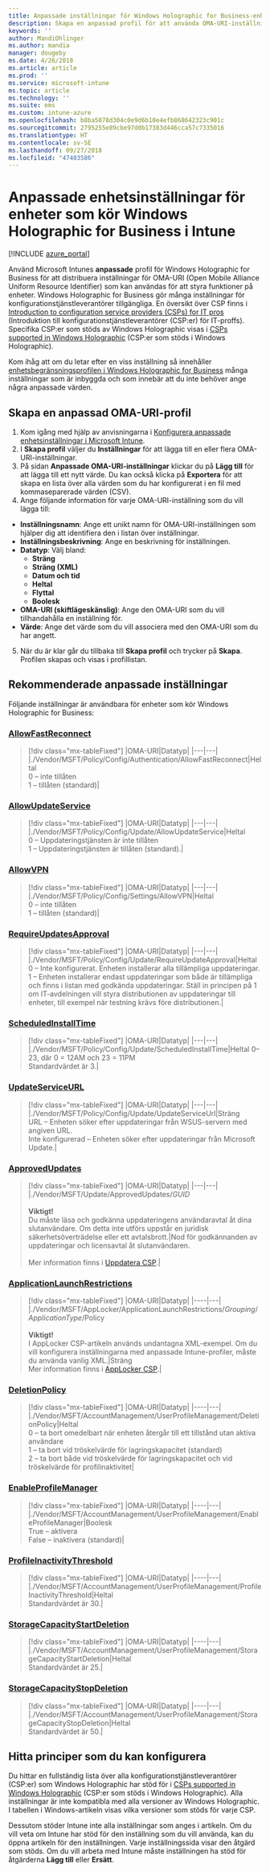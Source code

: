 ```yaml
---
title: Anpassade inställningar för Windows Holographic for Business-enheter i Microsoft Intune – Azure | Microsoft Docs
description: Skapa en anpassad profil för att använda OMA-URI-inställningarna för enheter som kör Windows Holographic for Business i Microsoft Intune. Du kan ange CSP-principinställningarna AllowFastReconnect, AllowVPN, AllowUpdateService, UpdateServiceURL, RequireUpdatesApproval, ApprovedUpdates och ApplicationLaunchRestrictions.
keywords: ''
author: MandiOhlinger
ms.author: mandia
manager: dougeby
ms.date: 4/26/2018
ms.article: article
ms.prod: ''
ms.service: microsoft-intune
ms.topic: article
ms.technology: ''
ms.suite: ems
ms.custom: intune-azure
ms.openlocfilehash: b8ba5078d304c0e9d6b10e4efb868642323c901c
ms.sourcegitcommit: 2795255e89cbe97d0b17383d446cca57c7335016
ms.translationtype: HT
ms.contentlocale: sv-SE
ms.lasthandoff: 09/27/2018
ms.locfileid: "47403586"
---
```

# <a name="custom-device-settings-for-devices-running-windows-holographic-for-business-in-intune"></a>Anpassade enhetsinställningar för enheter som kör Windows Holographic for Business i Intune

[!INCLUDE [azure_portal](./includes/azure_portal.md)]

 Använd Microsoft Intunes **anpassade** profil för Windows Holographic for Business för att distribuera inställningar för OMA-URI (Open Mobile Alliance Uniform Resource Identifier) som kan användas för att styra funktioner på enheter. Windows Holographic for Business gör många inställningar för konfigurationstjänstleverantörer tillgängliga. En översikt över CSP finns i [Introduction to configuration service providers (CSPs) for IT pros](https://technet.microsoft.com/itpro/windows/manage/how-it-pros-can-use-configuration-service-providers) (Introduktion till konfigurationstjänstleverantörer (CSP:er) för IT-proffs). Specifika CSP:er som stöds av Windows Holographic visas i [CSPs supported in Windows Holographic](https://docs.microsoft.com/windows/client-management/mdm/configuration-service-provider-reference#hololens) (CSP:er som stöds i Windows Holographic).

Kom ihåg att om du letar efter en viss inställning så innehåller [enhetsbegränsningsprofilen i Windows Holographic for Business](device-restrictions-windows-holographic.md) många inställningar som är inbyggda och som innebär att du inte behöver ange några anpassade värden.

## <a name="create-the-custom-oma-uri-profile"></a>Skapa en anpassad OMA-URI-profil

1. Kom igång med hjälp av anvisningarna i [Konfigurera anpassade enhetsinställningar i Microsoft Intune](custom-settings-configure.md).
2. I **Skapa profil** väljer du **Inställningar** för att lägga till en eller flera OMA-URI-inställningar.
3. På sidan **Anpassade OMA-URI-inställningar** klickar du på **Lägg till** för att lägga till ett nytt värde. Du kan också klicka på **Exportera** för att skapa en lista över alla värden som du har konfigurerat i en fil med kommaseparerade värden (CSV).
4. Ange följande information för varje OMA-URI-inställning som du vill lägga till:
  - **Inställningsnamn**: Ange ett unikt namn för OMA-URI-inställningen som hjälper dig att identifiera den i listan över inställningar.
  - **Inställningsbeskrivning**: Ange en beskrivning för inställningen.
  - **Datatyp**: Välj bland:
    - **Sträng**
    - **Sträng (XML)**
    - **Datum och tid**
    - **Heltal**
    - **Flyttal**
    - **Boolesk**
  - **OMA-URI (skiftlägeskänslig)**: Ange den OMA-URI som du vill tillhandahålla en inställning för.
  - **Värde**: Ange det värde som du vill associera med den OMA-URI som du har angett.
5. När du är klar går du tillbaka till **Skapa profil** och trycker på **Skapa**. Profilen skapas och visas i profillistan.

## <a name="recommended-custom-settings"></a>Rekommenderade anpassade inställningar

Följande inställningar är användbara för enheter som kör Windows Holographic for Business:

### <a name="allowfastreconnecthttpsdocsmicrosoftcomwindowsclient-managementmdmpolicy-csp-authenticationauthentication-allowfastreconnect"></a>[AllowFastReconnect](https://docs.microsoft.com/windows/client-management/mdm/policy-csp-authentication#authentication-allowfastreconnect)

> [!div class="mx-tableFixed"]
> |OMA-URI|Datatyp|
> |---|---|
> |./Vendor/MSFT/Policy/Config/Authentication/AllowFastReconnect|Heltal<br/>0 – inte tillåten<br/>1 – tillåten (standard)|

### <a name="allowupdateservicehttpsdocsmicrosoftcomwindowsclient-managementmdmpolicy-csp-updateupdate-allowupdateservice"></a>[AllowUpdateService](https://docs.microsoft.com/windows/client-management/mdm/policy-csp-update#update-allowupdateservice)

> [!div class="mx-tableFixed"]
> |OMA-URI|Datatyp|
> |---|---|
> |./Vendor/MSFT/Policy/Config/Update/AllowUpdateService|Heltal<br/>0 – Uppdateringstjänsten är inte tillåten <br/>1 – Uppdateringstjänsten är tillåten (standard).|

### <a name="allowvpnhttpsdocsmicrosoftcomwindowsclient-managementmdmpolicy-csp-settingssettings-allowvpn"></a>[AllowVPN](https://docs.microsoft.com/windows/client-management/mdm/policy-csp-settings#settings-allowvpn)

> [!div class="mx-tableFixed"]
> |OMA-URI|Datatyp|
> |---|---|
> |./Vendor/MSFT/Policy/Config/Settings/AllowVPN|Heltal<br/>0 – inte tillåten<br/>1 – tillåten (standard)|

### <a name="requireupdatesapprovalhttpsdocsmicrosoftcomwindowsclient-managementmdmpolicy-csp-updateupdate-requireupdateapproval"></a>[RequireUpdatesApproval](https://docs.microsoft.com/windows/client-management/mdm/policy-csp-update#update-requireupdateapproval)

> [!div class="mx-tableFixed"]
> |OMA-URI|Datatyp|
> |---|---|
> |./Vendor/MSFT/Policy/Config/Update/RequireUpdateApproval|Heltal<br/>0 – Inte konfigurerat. Enheten installerar alla tillämpliga uppdateringar.<br/>1 – Enheten installerar endast uppdateringar som både är tillämpliga och finns i listan med godkända uppdateringar. Ställ in principen på 1 om IT-avdelningen vill styra distributionen av uppdateringar till enheter, till exempel när testning krävs före distributionen.|

### <a name="scheduledinstalltimehttpsdocsmicrosoftcomwindowsclient-managementmdmpolicy-csp-updateupdate-scheduledinstalltime"></a>[ScheduledInstallTime](https://docs.microsoft.com/windows/client-management/mdm/policy-csp-update#update-scheduledinstalltime)

> [!div class="mx-tableFixed"]
> |OMA-URI|Datatyp|
> |---|---|
> |./Vendor/MSFT/Policy/Config/Update/ScheduledInstallTime|Heltal 0–23, där 0 = 12AM och 23 = 11PM<br/>Standardvärdet är 3.|

### <a name="updateserviceurlhttpsdocsmicrosoftcomwindowsclient-managementmdmpolicy-csp-updateupdate-updateserviceurl"></a>[UpdateServiceURL](https://docs.microsoft.com/windows/client-management/mdm/policy-csp-update#update-updateserviceurl)

> [!div class="mx-tableFixed"]
> |OMA-URI|Datatyp|
> |---|---|
> |./Vendor/MSFT/Policy/Config/Update/UpdateServiceUrl|Sträng<br/>URL – Enheten söker efter uppdateringar från WSUS-servern med angiven URL.<br/>Inte konfigurerad – Enheten söker efter uppdateringar från Microsoft Update.|

### <a name="approvedupdateshttpsdocsmicrosoftcomwindowsclient-managementmdmupdate-csp"></a>[ApprovedUpdates](https://docs.microsoft.com/windows/client-management/mdm/update-csp)

> [!div class="mx-tableFixed"]
> |OMA-URI|Datatyp|
> |---|---|
> |./Vendor/MSFT/Update/ApprovedUpdates/*GUID*<br/><br/>**Viktigt!**<br/>Du måste läsa och godkänna uppdateringens användaravtal åt dina slutanvändare. Om detta inte utförs uppstår en juridisk säkerhetsöverträdelse eller ett avtalsbrott.|Nod för godkännanden av uppdateringar och licensavtal åt slutanvändaren.<br/><br/>Mer information finns i [Uppdatera CSP](https://docs.microsoft.com/windows/client-management/mdm/update-csp).|

### <a name="applicationlaunchrestrictionshttpsdocsmicrosoftcomwindowsclient-managementmdmapplocker-csp"></a>[ApplicationLaunchRestrictions](https://docs.microsoft.com/windows/client-management/mdm/applocker-csp)

> [!div class="mx-tableFixed"]
> |OMA-URI|Datatyp|
> |----|---|
> |./Vendor/MSFT/AppLocker/ApplicationLaunchRestrictions/*Grouping*/*ApplicationType*/Policy<br/><br/>**Viktigt!**<br/>I AppLocker CSP-artikeln används undantagna XML-exempel. Om du vill konfigurera inställningarna med anpassade Intune-profiler, måste du använda vanlig XML.|Sträng<br/>Mer information finns i [AppLocker CSP](https://docs.microsoft.com/windows/client-management/mdm/applocker-csp).|

### <a name="deletionpolicyhttpsdocsmicrosoftcomwindowsclient-managementmdmaccountmanagement-csp"></a>[DeletionPolicy](https://docs.microsoft.com/windows/client-management/mdm/accountmanagement-csp)

> [!div class="mx-tableFixed"]
> |OMA-URI|Datatyp|
> |----|---|
> |./Vendor/MSFT/AccountManagement/UserProfileManagement/DeletionPolicy|Heltal<br/>0 – ta bort omedelbart när enheten återgår till ett tillstånd utan aktiva användare<br/>1 – ta bort vid tröskelvärde för lagringskapacitet (standard)<br/>2 – ta bort både vid tröskelvärde för lagringskapacitet och vid tröskelvärde för profilinaktivitet|

### <a name="enableprofilemanagerhttpsdocsmicrosoftcomwindowsclient-managementmdmaccountmanagement-csp"></a>[EnableProfileManager](https://docs.microsoft.com/windows/client-management/mdm/accountmanagement-csp)

> [!div class="mx-tableFixed"]
> |OMA-URI|Datatyp|
> |----|---|
> |./Vendor/MSFT/AccountManagement/UserProfileManagement/EnableProfileManager|Boolesk<br/>True – aktivera<br/>False – inaktivera (standard)|

### <a name="profileinactivitythresholdhttpsdocsmicrosoftcomwindowsclient-managementmdmaccountmanagement-csp"></a>[ProfileInactivityThreshold](https://docs.microsoft.com/windows/client-management/mdm/accountmanagement-csp)

> [!div class="mx-tableFixed"]
> |OMA-URI|Datatyp|
> |----|---|
> |./Vendor/MSFT/AccountManagement/UserProfileManagement/ProfileInactivityThreshold|Heltal<br/>Standardvärdet är 30.|


### <a name="storagecapacitystartdeletionhttpsdocsmicrosoftcomwindowsclient-managementmdmaccountmanagement-csp"></a>[StorageCapacityStartDeletion](https://docs.microsoft.com/windows/client-management/mdm/accountmanagement-csp)

> [!div class="mx-tableFixed"]
> |OMA-URI|Datatyp|
> |----|---|
> |./Vendor/MSFT/AccountManagement/UserProfileManagement/StorageCapacityStartDeletion|Heltal<br/>Standardvärdet är 25.|

### <a name="storagecapacitystopdeletionhttpsdocsmicrosoftcomwindowsclient-managementmdmaccountmanagement-csp"></a>[StorageCapacityStopDeletion](https://docs.microsoft.com/windows/client-management/mdm/accountmanagement-csp)

> [!div class="mx-tableFixed"]
> |OMA-URI|Datatyp|
> |----|---|
> |./Vendor/MSFT/AccountManagement/UserProfileManagement/StorageCapacityStopDeletion|Heltal<br/>Standardvärdet är 50.|

## <a name="find-the-policies-you-can-configure"></a>Hitta principer som du kan konfigurera

Du hittar en fullständig lista över alla konfigurationstjänstleverantörer (CSP:er) som Windows Holographic har stöd för i [CSPs supported in Windows Holographic](https://docs.microsoft.com/windows/client-management/mdm/configuration-service-provider-reference#hololens) (CSP:er som stöds i Windows Holographic). Alla inställningar är inte kompatibla med alla versioner av Windows Holographic. I tabellen i Windows-artikeln visas vilka versioner som stöds för varje CSP.

Dessutom stöder Intune inte alla inställningar som anges i artikeln. Om du vill veta om Intune har stöd för den inställning som du vill använda, kan du öppna artikeln för den inställningen. Varje inställningssida visar den åtgärd som stöds. Om du vill arbeta med Intune måste inställningen ha stöd för åtgärderna **Lägg till** eller **Ersätt**.

